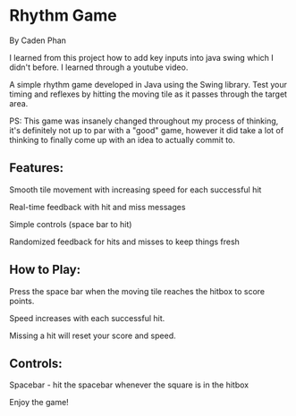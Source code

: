 # Rhythm Game

By Caden Phan

I learned from this project how to add key inputs into java swing which I didn't before. I learned through a youtube video.

A simple rhythm game developed in Java using the Swing library. Test your timing and reflexes by hitting the moving tile as it passes through the target area.

PS: This game was insanely changed throughout my process of thinking, it's definitely not up to par with a "good" game, however it did take a lot of thinking to finally come up with an idea to actually commit to.

## Features:

Smooth tile movement with increasing speed for each successful hit

Real-time feedback with hit and miss messages

Simple controls (space bar to hit)

Randomized feedback for hits and misses to keep things fresh


## How to Play:

Press the space bar when the moving tile reaches the hitbox to score points.

Speed increases with each successful hit.

Missing a hit will reset your score and speed.

## Controls:

Spacebar - hit the spacebar whenever the square is in the hitbox

Enjoy the game! 

